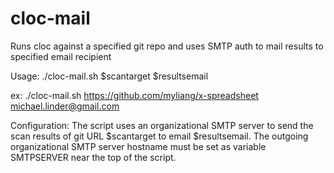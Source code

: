 # cloc-mail
Runs cloc against a specified git repo and uses SMTP auth to mail results to specified email recipient

Usage:
./cloc-mail.sh $scantarget $resultsemail

ex: ./cloc-mail.sh https://github.com/myliang/x-spreadsheet michael.linder@gmail.com

Configuration:
The script uses an organizational SMTP server to send the scan results of git URL $scantarget to email $resultsemail.
The outgoing organizational SMTP server hostname must be set as variable SMTPSERVER near the top of the script.


